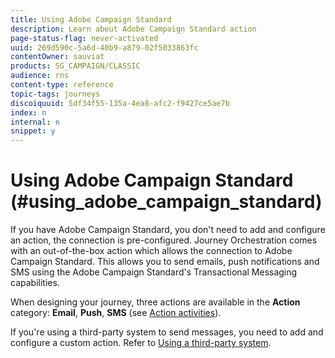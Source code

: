 ```yaml
---
title: Using Adobe Campaign Standard
description: Learn about Adobe Campaign Standard action
page-status-flag: never-activated
uuid: 269d590c-5a6d-40b9-a879-02f5033863fc
contentOwner: sauviat
products: SG_CAMPAIGN/CLASSIC
audience: rns
content-type: reference
topic-tags: journeys
discoiquuid: 5df34f55-135a-4ea8-afc2-f9427ce5ae7b
index: n
internal: n
snippet: y
---
```


# Using Adobe Campaign Standard (#using_adobe_campaign_standard)

If you have Adobe Campaign Standard, you don't need to add and configure an action,  the connection is pre-configured. Journey Orchestration comes with an out-of-the-box action which allows the connection to Adobe Campaign Standard. This allows you to send emails, push notifications and SMS using the Adobe Campaign Standard's Transactional Messaging capabilities. 

When designing your journey, three actions are available in the **Action** category: **Email**, **Push**, **SMS** (see [Action activities](../building-journeys/journeyactioncampaign)).

If you're using a third-party system to send messages, you need to add and configure a custom action. Refer to [Using a third-party system](../action/custom.md).
